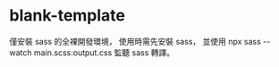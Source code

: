 ﻿# blank-template

僅安裝 sass 的全裸開發環境，
使用時需先安裝 sass，
並使用 npx sass --watch main.scss:output.css 監聽 sass 轉譯。
